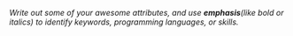*Write out some of your awesome attributes, and use __emphasis__(like bold or italics) to identify keywords, programming languages, or skills.* 
